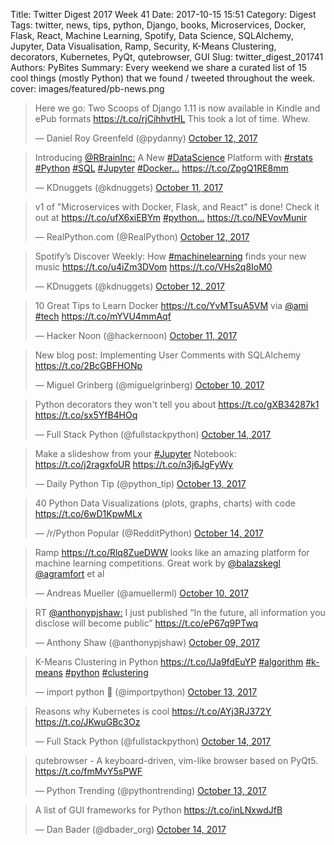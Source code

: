 Title: Twitter Digest 2017 Week 41
Date: 2017-10-15 15:51
Category: Digest
Tags: twitter, news, tips, python, Django, books, Microservices, Docker, Flask, React, Machine Learning, Spotify, Data Science, SQLAlchemy, Jupyter, Data Visualisation, Ramp, Security, K-Means Clustering, decorators, Kubernetes, PyQt, qutebrowser, GUI
Slug: twitter_digest_201741
Authors: PyBites
Summary: Every weekend we share a curated list of 15 cool things (mostly Python) that we found / tweeted throughout the week.
cover: images/featured/pb-news.png

<blockquote class="twitter-tweet"><p>Here we go: Two Scoops of Django 1.11 is now available in Kindle and ePub formats <a href="https://t.co/rjCihhvtHL" title="https://t.co/rjCihhvtHL" target="_blank">https://t.co/rjCihhvtHL</a> This took a lot of time. Whew.</p>— Daniel Roy Greenfeld (@pydanny) <a href="https://twitter.com/pydanny/status/918370189263044609" data-datetime="2017-10-12T06:58:10+00:00">October 12, 2017</a></blockquote>

<blockquote class="twitter-tweet"><p>Introducing <a href="https://twitter.com/@RBrainInc:" target="_blank">@RBrainInc:</a> A New <a href="https://twitter.com/search/#DataScience" target="_blank">#DataScience</a> Platform with <a href="https://twitter.com/search/#rstats" target="_blank">#rstats</a> <a href="https://twitter.com/search/#Python" target="_blank">#Python</a> <a href="https://twitter.com/search/#SQL" target="_blank">#SQL</a> <a href="https://twitter.com/search/#Jupyter" target="_blank">#Jupyter</a> <a href="https://twitter.com/search/#Docker…" target="_blank">#Docker…</a> <a href="https://t.co/ZpgQ1RE8mm" title="https://t.co/ZpgQ1RE8mm" target="_blank">https://t.co/ZpgQ1RE8mm</a></p>— KDnuggets (@kdnuggets) <a href="https://twitter.com/kdnuggets/status/918188684494737408" data-datetime="2017-10-11T18:56:56+00:00">October 11, 2017</a></blockquote>

<blockquote class="twitter-tweet"><p>v1 of "Microservices with Docker, Flask, and React" is done! Check it out at <a href="https://t.co/ufX6xiEBYm" title="https://t.co/ufX6xiEBYm" target="_blank">https://t.co/ufX6xiEBYm</a> <a href="https://twitter.com/search/#python…" target="_blank">#python…</a> <a href="https://t.co/NEVovMunir" title="https://t.co/NEVovMunir" target="_blank">https://t.co/NEVovMunir</a></p>— RealPython.com (@RealPython) <a href="https://twitter.com/RealPython/status/918395254679642112" data-datetime="2017-10-12T08:37:46+00:00">October 12, 2017</a></blockquote>

<blockquote class="twitter-tweet"><p>Spotify’s Discover Weekly: How <a href="https://twitter.com/search/#machinelearning" target="_blank">#machinelearning</a> finds your new music <a href="https://t.co/u4iZm3DVom" title="https://t.co/u4iZm3DVom" target="_blank">https://t.co/u4iZm3DVom</a> <a href="https://t.co/VHs2q8IoM0" title="https://t.co/VHs2q8IoM0" target="_blank">https://t.co/VHs2q8IoM0</a></p>— KDnuggets (@kdnuggets) <a href="https://twitter.com/kdnuggets/status/918486930513416192" data-datetime="2017-10-12T14:42:03+00:00">October 12, 2017</a></blockquote>

<blockquote class="twitter-tweet"><p>10 Great Tips to Learn Docker <a href="https://t.co/YvMTsuA5VM" title="https://t.co/YvMTsuA5VM" target="_blank">https://t.co/YvMTsuA5VM</a> via <a href="https://twitter.com/@ami" target="_blank">@ami</a> <a href="https://twitter.com/search/#tech" target="_blank">#tech</a> <a href="https://t.co/mYVU4mmAqf" title="https://t.co/mYVU4mmAqf" target="_blank">https://t.co/mYVU4mmAqf</a></p>— Hacker Noon (@hackernoon) <a href="https://twitter.com/hackernoon/status/918085362534244352" data-datetime="2017-10-11T12:06:22+00:00">October 11, 2017</a></blockquote>

<blockquote class="twitter-tweet"><p>New blog post: Implementing User Comments with SQLAlchemy <a href="https://t.co/2BcGBFHONp" title="https://t.co/2BcGBFHONp" target="_blank">https://t.co/2BcGBFHONp</a></p>— Miguel Grinberg (@miguelgrinberg) <a href="https://twitter.com/miguelgrinberg/status/917772598418620416" data-datetime="2017-10-10T15:23:33+00:00">October 10, 2017</a></blockquote>

<blockquote class="twitter-tweet"><p>Python decorators they won't tell you about <a href="https://t.co/gXB34287k1" title="https://t.co/gXB34287k1" target="_blank">https://t.co/gXB34287k1</a> <a href="https://t.co/sx5YfB4HOq" title="https://t.co/sx5YfB4HOq" target="_blank">https://t.co/sx5YfB4HOq</a></p>— Full Stack Python (@fullstackpython) <a href="https://twitter.com/fullstackpython/status/919251961698021377" data-datetime="2017-10-14T17:22:01+00:00">October 14, 2017</a></blockquote>

<blockquote class="twitter-tweet"><p>Make a slideshow from your <a href="https://twitter.com/search/#Jupyter" target="_blank">#Jupyter</a> Notebook: <a href="https://t.co/j2ragxfoUR" title="https://t.co/j2ragxfoUR" target="_blank">https://t.co/j2ragxfoUR</a> <a href="https://t.co/n3j6JgFyWy" title="https://t.co/n3j6JgFyWy" target="_blank">https://t.co/n3j6JgFyWy</a></p>— Daily Python Tip (@python_tip) <a href="https://twitter.com/python_tip/status/918913245351514113" data-datetime="2017-10-13T18:56:04+00:00">October 13, 2017</a></blockquote>

<blockquote class="twitter-tweet"><p>40 Python Data Visualizations (plots, graphs, charts) with code <a href="https://t.co/6wD1KpwMLx" title="https://t.co/6wD1KpwMLx" target="_blank">https://t.co/6wD1KpwMLx</a></p>— /r/Python Popular (@RedditPython) <a href="https://twitter.com/RedditPython/status/919276629884620800" data-datetime="2017-10-14T19:00:02+00:00">October 14, 2017</a></blockquote>

<blockquote class="twitter-tweet"><p>Ramp <a href="https://t.co/Rlq8ZueDWW" title="https://t.co/Rlq8ZueDWW" target="_blank">https://t.co/Rlq8ZueDWW</a> looks like an amazing platform for machine learning competitions. Great work by <a href="https://twitter.com/@balazskegl" target="_blank">@balazskegl</a> <a href="https://twitter.com/@agramfort" target="_blank">@agramfort</a> et al</p>— Andreas Mueller (@amuellerml) <a href="https://twitter.com/amuellerml/status/917654973177106432" data-datetime="2017-10-10T07:36:09+00:00">October 10, 2017</a></blockquote>

<blockquote class="twitter-tweet"><p>RT <a href="https://twitter.com/@anthonypjshaw:" target="_blank">@anthonypjshaw:</a> I just published “In the future, all information you disclose will become public” <a href="https://t.co/eP67q9PTwq" title="https://t.co/eP67q9PTwq" target="_blank">https://t.co/eP67q9PTwq</a></p>— Anthony Shaw (@anthonypjshaw) <a href="https://twitter.com/anthonypjshaw/status/917499467313455104" data-datetime="2017-10-09T21:18:13+00:00">October 09, 2017</a></blockquote>

<blockquote class="twitter-tweet"><p>K-Means Clustering in Python <a href="https://t.co/lJa9fdEuYP" title="https://t.co/lJa9fdEuYP" target="_blank">https://t.co/lJa9fdEuYP</a> <a href="https://twitter.com/search/#algorithm" target="_blank">#algorithm</a> <a href="https://twitter.com/search/#k-means" target="_blank">#k-means</a> <a href="https://twitter.com/search/#python" target="_blank">#python</a> <a href="https://twitter.com/search/#clustering" target="_blank">#clustering</a></p>— import python 🐍 (@importpython) <a href="https://twitter.com/importpython/status/918924869923782656" data-datetime="2017-10-13T19:42:16+00:00">October 13, 2017</a></blockquote>

<blockquote class="twitter-tweet"><p>Reasons why Kubernetes is cool <a href="https://t.co/AYj3RJ372Y" title="https://t.co/AYj3RJ372Y" target="_blank">https://t.co/AYj3RJ372Y</a> <a href="https://t.co/JKwuGBc3Oz" title="https://t.co/JKwuGBc3Oz" target="_blank">https://t.co/JKwuGBc3Oz</a></p>— Full Stack Python (@fullstackpython) <a href="https://twitter.com/fullstackpython/status/919290220553613312" data-datetime="2017-10-14T19:54:02+00:00">October 14, 2017</a></blockquote>

<blockquote class="twitter-tweet"><p>qutebrowser - A keyboard-driven, vim-like browser based on PyQt5. <a href="https://t.co/fmMvY5sPWF" title="https://t.co/fmMvY5sPWF" target="_blank">https://t.co/fmMvY5sPWF</a></p>— Python Trending (@pythontrending) <a href="https://twitter.com/pythontrending/status/918669522915266566" data-datetime="2017-10-13T02:47:36+00:00">October 13, 2017</a></blockquote>

<blockquote class="twitter-tweet"><p>A list of GUI frameworks for Python <a href="https://t.co/inLNxwdJfB" title="https://t.co/inLNxwdJfB" target="_blank">https://t.co/inLNxwdJfB</a></p>— Dan Bader (@dbader_org) <a href="https://twitter.com/dbader_org/status/919031758733168640" data-datetime="2017-10-14T02:47:00+00:00">October 14, 2017</a></blockquote>